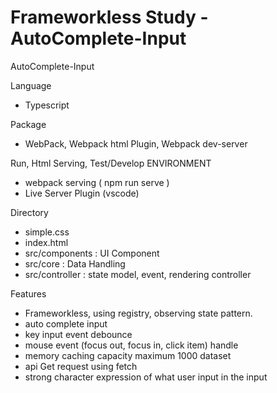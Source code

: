 # Frameworkless Study - AutoComplete-Input
AutoComplete-Input

Language
- Typescript

Package
- WebPack, Webpack html Plugin, Webpack dev-server

Run, Html Serving, Test/Develop ENVIRONMENT
- webpack serving ( npm run serve )
- Live Server Plugin (vscode)

Directory
- simple.css
- index.html
- src/components : UI Component
- src/core : Data Handling
- src/controller : state model, event, rendering controller

Features
- Frameworkless, using registry, observing state pattern.
- auto complete input
- key input event debounce 
- mouse event (focus out, focus in, click item) handle
- memory caching capacity maximum 1000 dataset
- api Get request using fetch
- strong character expression of what user input in the input
